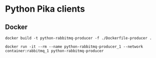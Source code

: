 # Python Pika clients

## Docker

    docker build -t python-rabbitmq-producer -f ./Dockerfile-producer .

    docker run -it --rm --name python-rabbitmq-producer_1 --network container:rabbitmq_1 python-rabbitmq-producer
